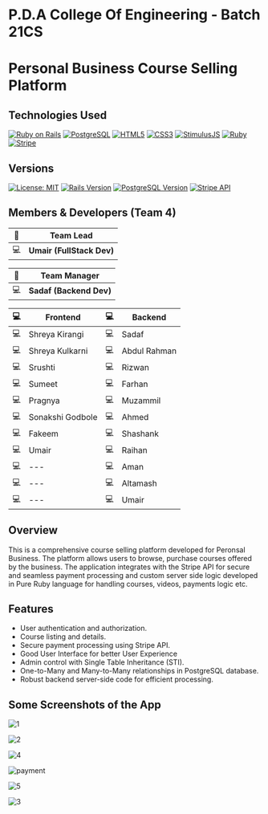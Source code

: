 # P.D.A College Of Engineering - Batch 21CS
# Personal Business Course Selling Platform




## Technologies Used
[![Ruby on Rails](https://img.shields.io/badge/Ruby%20on%20Rails-red?style=for-the-badge&logo=ruby-on-rails&logoColor=white)](https://rubyonrails.org/)
[![PostgreSQL](https://img.shields.io/badge/PostgreSQL-blue?style=for-the-badge&logo=postgresql&logoColor=white)](https://www.postgresql.org/)
[![HTML5](https://img.shields.io/badge/HTML5-orange?style=for-the-badge&logo=html5&logoColor=white)](https://developer.mozilla.org/en-US/docs/Web/Guide/HTML/HTML5)
[![CSS3](https://img.shields.io/badge/CSS3-blue?style=for-the-badge&logo=css3&logoColor=white)](https://developer.mozilla.org/en-US/docs/Web/CSS)
[![StimulusJS](https://img.shields.io/badge/StimulusJS-yellow?style=for-the-badge&logo=stimulus&logoColor=black)](https://stimulusjs.org/)
[![Ruby](https://img.shields.io/badge/Ruby-red?style=for-the-badge&logo=ruby&logoColor=white)](https://www.ruby-lang.org/)
[![Stripe](https://img.shields.io/badge/Stripe-blue?style=for-the-badge&logo=stripe&logoColor=white)](https://stripe.com/)

## Versions
[![License: MIT](https://img.shields.io/badge/License-MIT-yellow.svg)](https://opensource.org/licenses/MIT)
[![Rails Version](https://img.shields.io/badge/Rails-7.0.8-red.svg)](https://rubyonrails.org/)
[![PostgreSQL Version](https://img.shields.io/badge/PostgreSQL-14.10-blue.svg)](https://www.postgresql.org/)
[![Stripe API](https://img.shields.io/badge/Stripe%20API-9.0.0-green.svg)](https://stripe.com/)



## Members & Developers (Team 4)

| 🚀 | **Team Lead**                 |
|---|-----------------------|
| 💻 | **Umair (FullStack Dev)**                 |

| 🚀 | **Team Manager**                 |
|---|-----------------------|
| 💻 |  **Sadaf (Backend Dev)**                 |

| 💻 | Frontend             | 💻 | Backend              |
|---|----------------------|---|----------------------|
| 💻 | Shreya Kirangi       | 💻 | Sadaf                |
| 💻 | Shreya Kulkarni      | 💻 | Abdul Rahman         |
| 💻 | Srushti              | 💻 | Rizwan               |
| 💻 | Sumeet               | 💻 | Farhan               |
| 💻 | Pragnya              | 💻 | Muzammil             |
| 💻 | Sonakshi Godbole     | 💻 | Ahmed                |
| 💻 | Fakeem                            | 💻 | Shashank             |
| 💻 | Umair                         | 💻 | Raihan               |
| 💻 | ---                            | 💻 | Aman                 |
| 💻 | ---                            | 💻 | Altamash             |
| 💻 | ---                            | 💻 | Umair            |

## Overview

This is a comprehensive course selling platform developed for Peronsal Business. The platform allows users to browse, purchase courses offered by the business. The application integrates with the Stripe API for secure and seamless payment processing and custom server side logic developed in Pure Ruby language for handling courses, videos, payments logic etc.

## Features

- User authentication and authorization.
- Course listing and details.
- Secure payment processing using Stripe API.
- Good User Interface for better User Experience
- Admin control with Single Table Inheritance (STI).
- One-to-Many and Many-to-Many relationships in PostgreSQL database.
- Robust backend server-side code for efficient processing.

## Some Screenshots of the App
![1](https://github.com/PDA-KALABURAGI/Personal-Business-Course/assets/83495797/ad93b197-f982-4874-8f85-730e7568dec4)

![2](https://github.com/PDA-KALABURAGI/Personal-Business-Course/assets/83495797/d18acc71-cc4e-428b-98c0-015d37e1d5cb)

![4](https://github.com/PDA-KALABURAGI/Personal-Business-Course/assets/83495797/c63be03d-6924-4785-9366-e7f6bf008f22)

![payment](https://github.com/PDA-KALABURAGI/Personal-Business-Course/assets/83495797/202c801f-3f50-4914-bd36-c08248ceb870)

![5](https://github.com/PDA-KALABURAGI/Personal-Business-Course/assets/83495797/1dd90b31-2365-4d18-b416-a71c1ae6c2de)

![3](https://github.com/PDA-KALABURAGI/Personal-Business-Course/assets/83495797/dae944ab-b078-4d9b-b2ae-7de0697b0d3e)
